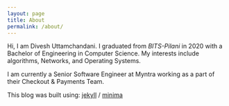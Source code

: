 ```yaml
---
layout: page
title: About
permalink: /about/
---
```


Hi, I am Divesh Uttamchandani.
I graduated from _BITS-Pilani_ in 2020 with a Bachelor of Engineering in Computer Science.
My interests include algorithms, Networks, and Operating Systems.

I am currently a Senior Software Engineer at Myntra working as a part of their Checkout & Payments Team. 

This blog was built using: 
[jekyll](https://github.com/jekyll) /
[minima](https://github.com/jekyll/minima)
